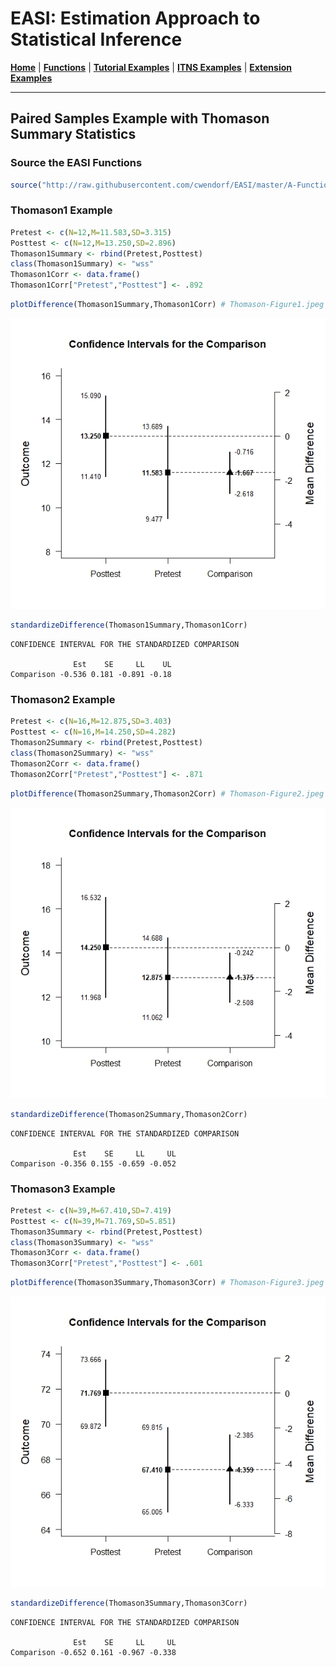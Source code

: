 # EASI: Estimation Approach to Statistical Inference

[**Home**](https://github.com/cwendorf/EASI/) | 
[**Functions**](https://github.com/cwendorf/EASI/tree/master/A-Functions) | 
[**Tutorial Examples**](https://github.com/cwendorf/EASI/tree/master/B-TutorialExamples) | 
[**ITNS Examples**](https://github.com/cwendorf/EASI/tree/master/C-ITNSExamples) | 
[**Extension Examples**](https://github.com/cwendorf/EASI/tree/master/D-ExtensionExamples) 

---

## Paired Samples Example with Thomason Summary Statistics

### Source the EASI Functions

```r
source("http://raw.githubusercontent.com/cwendorf/EASI/master/A-Functions/ALL-EASI-FUNCTIONS.R")
```

### Thomason1 Example

```r
Pretest <- c(N=12,M=11.583,SD=3.315)
Posttest <- c(N=12,M=13.250,SD=2.896)
Thomason1Summary <- rbind(Pretest,Posttest)
class(Thomason1Summary) <- "wss"
Thomason1Corr <- data.frame()
Thomason1Corr["Pretest","Posttest"] <- .892
```
```r
plotDifference(Thomason1Summary,Thomason1Corr) # Thomason-Figure1.jpeg
```
<kbd><img src="Thomason-Figure1.jpeg"></kbd>
```r
standardizeDifference(Thomason1Summary,Thomason1Corr)
```
```
CONFIDENCE INTERVAL FOR THE STANDARDIZED COMPARISON

              Est    SE     LL    UL
Comparison -0.536 0.181 -0.891 -0.18
```

### Thomason2 Example

```r
Pretest <- c(N=16,M=12.875,SD=3.403)
Posttest <- c(N=16,M=14.250,SD=4.282)
Thomason2Summary <- rbind(Pretest,Posttest)
class(Thomason2Summary) <- "wss"
Thomason2Corr <- data.frame()
Thomason2Corr["Pretest","Posttest"] <- .871
```
```r
plotDifference(Thomason2Summary,Thomason2Corr) # Thomason-Figure2.jpeg
```
<kbd><img src="Thomason-Figure2.jpeg"></kbd>
```r
standardizeDifference(Thomason2Summary,Thomason2Corr)
```
```
CONFIDENCE INTERVAL FOR THE STANDARDIZED COMPARISON

              Est    SE     LL     UL
Comparison -0.356 0.155 -0.659 -0.052
```

### Thomason3 Example

```r
Pretest <- c(N=39,M=67.410,SD=7.419)
Posttest <- c(N=39,M=71.769,SD=5.851)
Thomason3Summary <- rbind(Pretest,Posttest)
class(Thomason3Summary) <- "wss"
Thomason3Corr <- data.frame()
Thomason3Corr["Pretest","Posttest"] <- .601
```
```r
plotDifference(Thomason3Summary,Thomason3Corr) # Thomason-Figure3.jpeg
```
<kbd><img src="Thomason-Figure3.jpeg"></kbd>
```r
standardizeDifference(Thomason3Summary,Thomason3Corr)
```
```
CONFIDENCE INTERVAL FOR THE STANDARDIZED COMPARISON

              Est    SE     LL     UL
Comparison -0.652 0.161 -0.967 -0.338
```
